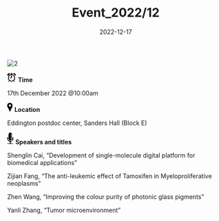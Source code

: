 ﻿---
title: Event_2022/12
summary: Our second event!
date: 2022-12-17

---

![2](202212.jpg)


![Alarm clock with solid fill](Aspose.Words.6fbfb5c6-2e9d-4ed7-afdb-c87fe0d94474.002.png) **Time**

17th December 2022 @10:00am

![Marker with solid fill](Aspose.Words.6fbfb5c6-2e9d-4ed7-afdb-c87fe0d94474.003.png) **Location**

Eddington postdoc center, Sanders Hall (Block E)

![Radio microphone with solid fill](Aspose.Words.6fbfb5c6-2e9d-4ed7-afdb-c87fe0d94474.004.png) **Speakers and titles**

Shenglin Cai, “Development of single-molecule digital platform for biomedical applications”

Zijian Fang, “The anti-leukemic effect of Tamoxifen in Myeloproliferative neoplasms”

Zhen Wang, “Improving the colour purity of photonic glass pigments”

Yanli Zhang, “Tumor microenvironment”

